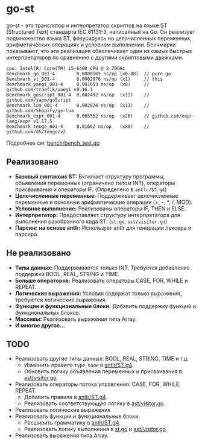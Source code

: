 # go-st

go-st - это транслятор и интерпретатор скриптов на языке ST (Structured Text) стандарта IEC 61131-3, написанный на Go. Он реализует подмножество языка ST, фокусируясь на целочисленных переменных, арифметических операциях и условном выполнении. Бенчмарки показывают, что эта реализация обеспечивает один из самых быстрых интерпретаторов по сравнению с другими скриптовыми движками.

```
cpu: Intel(R) Core(TM) i5-6400 CPU @ 2.70GHz
Benchmark_go_001-4        0.0000165 ns/op (x0.08)  // pure go
Benchmark_st_001-4        0.0002076 ns/op (x1)     // this
Benchmark_yaegi_001-4     0.001653 ns/op  (x8)     // github.com/traefik/yaegi v0.16.1
Benchmark_goscript_001-4  0.002492 ns/op  (x12)    // github.com/japm/goScript
Benchmark_lua_001-4       0.002826 ns/op  (x13)    // github.com/Shopify/go-lua
Benchmark_expr_001-4      0.005552 ns/op  (x26)    // github.com/expr-lang/expr v1.17.5
Benchmark_tengo_001-4     0.01662 ns/op   (x80)    // github.com/d5/tengo/v2
```
Подробнее см: [bench/bench_test.go](https://github.com/slonegd/go-st/blob/main/bench/bench_test.go)

## Реализовано

*   **Базовый синтаксис ST:** Включает структуру программы, объявления переменных (ограничено типом INT), операторы присваивания и операторы IF. (Определено в `antlr/ST.g4`)
*   **Целочисленные переменные:** Поддерживает целочисленные переменные и основные арифметические операции (+, -, \*, /, MOD).
*   **Условное выполнение:** Реализованы операторы IF, THEN и ELSE.
*   **Интерпретатор:** Предоставляет структуру интерпретатора для выполнения разобранного кода ST. (`st.go`, `ast/visitor.go`)
*   **Парсинг на основе antlr:** Использует antlr для генерации лексера и парсера.

## Не реализовано

*   **Типы данных:** Поддерживается только INT. Требуется добавление поддержки BOOL, REAL, STRING и TIME.
*   **Больше операторов:** Реализовать операторы CASE, FOR, WHILE и REPEAT.
*   **Логические выражения:** Условия содержат только выражения, требуются логические выражения.
*   **Функции и функциональные блоки:** Добавить поддержку функций и функциональных блоков.
*   **Массивы:** Реализовать выражения типа Array.
*   **И многое другое...**

## TODO

*   Реализовать другие типы данных: BOOL, REAL, STRING, TIME и т.д.
    *   Изменить правило `type_name` в [antlr/ST.g4](https://github.com/slonegd/go-st/blob/main/antlr/ST.g4).
    *   Обновить логику объявления переменных и присваивания в [ast/visitor.go](https://github.com/slonegd/go-st/blob/main/ast/visitor.go).
*   Реализовать операторы потока управления: CASE, FOR, WHILE, REPEAT.
    *   Добавить правила в [antlr/ST.g4](https://github.com/slonegd/go-st/blob/main/antlr/ST.g4).
    *   Реализовать соответствующую логику в [ast/visitor.go](https://github.com/slonegd/go-st/blob/main/ast/visitor.go).
*   Реализовать логические выражения
*   Реализовать функции и функциональные блоки.
    *   Расширить грамматику в [antlr/ST.g4](https://github.com/slonegd/go-st/blob/main/antlr/ST.g4).
    *   Реализовать логику выполнения в [st.go](https://github.com/slonegd/go-st/blob/main/st.go) и [ast/visitor.go](https://github.com/slonegd/go-st/blob/main/ast/visitor.go).
*   Реализовать выражения типа Array.
